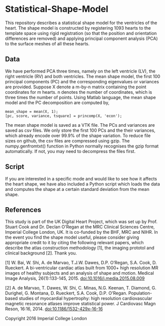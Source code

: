 # Statistical-Shape-Model

This repository describes a statistical shape model for the ventricles of the heart. The shape model is constructed by registering 1093 hearts to the template space using rigid registration (so that the position and orientation differences are removed) and applying principal component analysis (PCA) to the surface meshes of all these hearts.

## Data

We have performed PCA three times, namely on the left ventricle (LV), the right ventricle (RV) and both ventricles. The mean shape model, the first 100 principal components (PC) and the corresponding eigenvalues or variances are provided. Suppose X denote a m-by-n matrix containing the point coordinates for m hearts. n denotes the number of coordinates, which is three times the number of points. Using Matlab language, the mean shape model and the PC decomposition are computed by,
```
mean_shape = mean(X, 1);
[pc, score, variance, tsquare] = princomp(X, 'econ');
```
The mean shape model is saved as a VTK file. The PCs and variances are saved as csv files. We only store the first 100 PCs and the their variances, which already encode over 99.9% of the shape variation. To reduce file sizes on github, the csv files are compressed using gzip. The numpy.genfromtxt() function in Python normally recognises the gzip format automatically. If not, you may need to decompress the files first.

## Script

If you are interested in a specific mode and would like to see how it affects the heart shape, we have also included a Python script which loads the data and computes the shape at a certain standard deviation from the mean shape.

## References

This study is part of the UK Digital Heart Project, which was set up by Prof. Stuart Cook and Dr. Declan O'Regan at the MRC Clinical Sciences Centre, Imperial College London, UK. It is co-funded by the BHF, MRC and NIHR. In the event you find the shape model useful, please consider giving appropriate credit to it by citing the following relevant papers, which describe the atlas construction methodology [1], the imaging prototol and clinical background [2]. Thank you.

[1] W. Bai, W. Shi, A. de Marvao, T.J.W. Dawes, D.P. O’Regan, S.A. Cook, D. Rueckert. A bi-ventricular cardiac atlas built from 1000+ high resolution MR images of healthy subjects and an analysis of shape and motion. Medical Image Analysis, 26(1):133-145, 2015. [doi:10.1016/j.media.2015.08.009](http://dx.doi.org/10.1016/j.media.2015.08.009)

[2] A. de Marvao, T. Dawes, W. Shi, C. Minas, N.G. Keenan, T. Diamond, G. Durighel, G. Montana, D. Rueckert, S.A. Cook, D.P. O'Regan. Population-based studies of myocardial hypertrophy: high resolution cardiovascular magnetic resonance atlases improve statistical power. J Cardiovasc Magn Reson, 16:16, 2014. [doi:10.1186/1532-429x-16-16](http://dx.doi.org/10.1186/1532-429x-16-16)

Copyright 2016 Imperial College London
